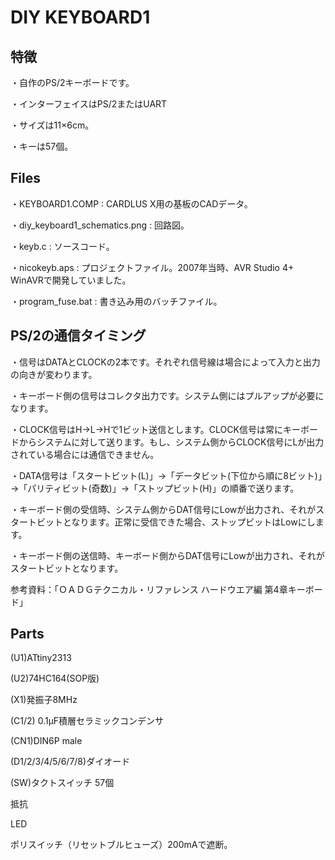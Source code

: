 # DIY KEYBOARD1
## 特徴

・自作のPS/2キーボードです。

・インターフェイスはPS/2またはUART

・サイズは11×6cm。

・キーは57個。

## Files
・KEYBOARD1.COMP : CARDLUS X用の基板のCADデータ。

・diy_keyboard1_schematics.png : 回路図。

・keyb.c : ソースコード。

・nicokeyb.aps : プロジェクトファイル。2007年当時、AVR Studio 4+ WinAVRで開発していました。

・program_fuse.bat : 書き込み用のバッチファイル。

## PS/2の通信タイミング

・信号はDATAとCLOCKの2本です。それぞれ信号線は場合によって入力と出力の向きが変わります。

・キーボード側の信号はコレクタ出力です。システム側にはプルアップが必要になります。

・CLOCK信号はH→L→Hで1ビット送信とします。CLOCK信号は常にキーボードからシステムに対して送ります。もし、システム側からCLOCK信号にLが出力されている場合には通信できません。

・DATA信号は「スタートビット(L)」→「データビット(下位から順に8ビット)」→「パリティビット(奇数)」→「ストップビット(H)」の順番で送ります。

・キーボード側の受信時、システム側からDAT信号にLowが出力され、それがスタートビットとなります。正常に受信できた場合、ストップビットはLowにします。

・キーボード側の送信時、キーボード側からDAT信号にLowが出力され、それがスタートビットとなります。

参考資料：「ＯＡＤＧテクニカル・リファレンス  ハードウエア編  第4章キーボード」

## Parts
(U1)ATtiny2313

(U2)74HC164(SOP版)

(X1)発振子8MHz

(C1/2) 0.1μF積層セラミックコンデンサ	 

(CN1)DIN6P male	 

(D1/2/3/4/5/6/7/8)ダイオード	 

(SW)タクトスイッチ 57個

抵抗	 	 

LED	 	 

ポリスイッチ（リセットブルヒューズ）200mAで遮断。


